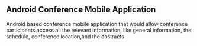 <h2><b>Android Conference Mobile Application</b></h2>
<p>Android based conference mobile application that would allow conference participants access all the relevant information, like general information, the schedule, conference location,and the abstracts</P>
